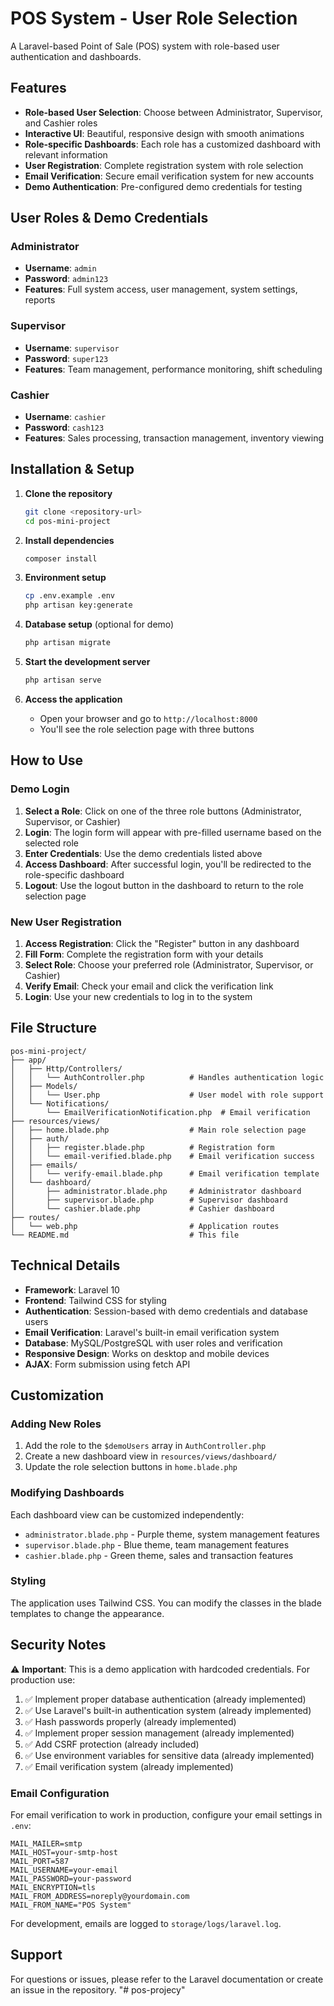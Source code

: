 # POS System - User Role Selection

A Laravel-based Point of Sale (POS) system with role-based user authentication and dashboards.

## Features

- **Role-based User Selection**: Choose between Administrator, Supervisor, and Cashier roles
- **Interactive UI**: Beautiful, responsive design with smooth animations
- **Role-specific Dashboards**: Each role has a customized dashboard with relevant information
- **User Registration**: Complete registration system with role selection
- **Email Verification**: Secure email verification system for new accounts
- **Demo Authentication**: Pre-configured demo credentials for testing

## User Roles & Demo Credentials

### Administrator
- **Username**: `admin`
- **Password**: `admin123`
- **Features**: Full system access, user management, system settings, reports

### Supervisor
- **Username**: `supervisor`
- **Password**: `super123`
- **Features**: Team management, performance monitoring, shift scheduling

### Cashier
- **Username**: `cashier`
- **Password**: `cash123`
- **Features**: Sales processing, transaction management, inventory viewing

## Installation & Setup

1. **Clone the repository**
   ```bash
   git clone <repository-url>
   cd pos-mini-project
   ```

2. **Install dependencies**
   ```bash
   composer install
   ```

3. **Environment setup**
   ```bash
   cp .env.example .env
   php artisan key:generate
   ```

4. **Database setup** (optional for demo)
   ```bash
   php artisan migrate
   ```

5. **Start the development server**
   ```bash
   php artisan serve
   ```

6. **Access the application**
   - Open your browser and go to `http://localhost:8000`
   - You'll see the role selection page with three buttons

## How to Use

### Demo Login
1. **Select a Role**: Click on one of the three role buttons (Administrator, Supervisor, or Cashier)
2. **Login**: The login form will appear with pre-filled username based on the selected role
3. **Enter Credentials**: Use the demo credentials listed above
4. **Access Dashboard**: After successful login, you'll be redirected to the role-specific dashboard
5. **Logout**: Use the logout button in the dashboard to return to the role selection page

### New User Registration
1. **Access Registration**: Click the "Register" button in any dashboard
2. **Fill Form**: Complete the registration form with your details
3. **Select Role**: Choose your preferred role (Administrator, Supervisor, or Cashier)
4. **Verify Email**: Check your email and click the verification link
5. **Login**: Use your new credentials to log in to the system

## File Structure

```
pos-mini-project/
├── app/
│   ├── Http/Controllers/
│   │   └── AuthController.php          # Handles authentication logic
│   ├── Models/
│   │   └── User.php                    # User model with role support
│   └── Notifications/
│       └── EmailVerificationNotification.php  # Email verification
├── resources/views/
│   ├── home.blade.php                  # Main role selection page
│   ├── auth/
│   │   ├── register.blade.php          # Registration form
│   │   └── email-verified.blade.php    # Email verification success
│   ├── emails/
│   │   └── verify-email.blade.php      # Email verification template
│   └── dashboard/
│       ├── administrator.blade.php     # Administrator dashboard
│       ├── supervisor.blade.php        # Supervisor dashboard
│       └── cashier.blade.php           # Cashier dashboard
├── routes/
│   └── web.php                         # Application routes
└── README.md                           # This file
```

## Technical Details

- **Framework**: Laravel 10
- **Frontend**: Tailwind CSS for styling
- **Authentication**: Session-based with demo credentials and database users
- **Email Verification**: Laravel's built-in email verification system
- **Database**: MySQL/PostgreSQL with user roles and verification
- **Responsive Design**: Works on desktop and mobile devices
- **AJAX**: Form submission using fetch API

## Customization

### Adding New Roles
1. Add the role to the `$demoUsers` array in `AuthController.php`
2. Create a new dashboard view in `resources/views/dashboard/`
3. Update the role selection buttons in `home.blade.php`

### Modifying Dashboards
Each dashboard view can be customized independently:
- `administrator.blade.php` - Purple theme, system management features
- `supervisor.blade.php` - Blue theme, team management features  
- `cashier.blade.php` - Green theme, sales and transaction features

### Styling
The application uses Tailwind CSS. You can modify the classes in the blade templates to change the appearance.

## Security Notes

⚠️ **Important**: This is a demo application with hardcoded credentials. For production use:

1. ✅ Implement proper database authentication (already implemented)
2. ✅ Use Laravel's built-in authentication system (already implemented)
3. ✅ Hash passwords properly (already implemented)
4. ✅ Implement proper session management (already implemented)
5. ✅ Add CSRF protection (already included)
6. ✅ Use environment variables for sensitive data (already implemented)
7. ✅ Email verification system (already implemented)

### Email Configuration
For email verification to work in production, configure your email settings in `.env`:
```
MAIL_MAILER=smtp
MAIL_HOST=your-smtp-host
MAIL_PORT=587
MAIL_USERNAME=your-email
MAIL_PASSWORD=your-password
MAIL_ENCRYPTION=tls
MAIL_FROM_ADDRESS=noreply@yourdomain.com
MAIL_FROM_NAME="POS System"
```

For development, emails are logged to `storage/logs/laravel.log`.

## Support

For questions or issues, please refer to the Laravel documentation or create an issue in the repository.
"# pos-projecy" 
